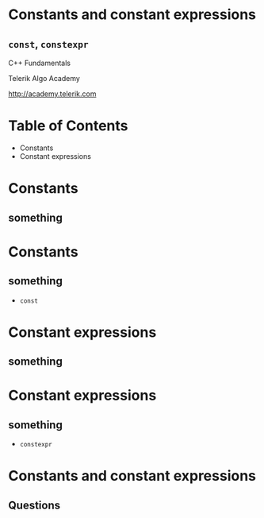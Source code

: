 <!-- section start -->

<!-- attr: {id: 'title', class: 'slide-title', hasScriptWrapper: true} -->

# Constants and constant expressions
## `const`, `constexpr`

<div class="signature">
    <p class="signature-course">C++ Fundamentals</p>
    <p class="signature-initiative">Telerik Algo Academy</p>
    <a href="http://academy.telerik.com" class="signature-link">http://academy.telerik.com</a>
</div>

<!-- section start -->
<!-- attr: {id: 'table-of-contents'} -->
# Table of Contents

- Constants
- Constant expressions

<!-- section start -->
<!-- attr: {class: 'slide-section'} -->
# Constants
## something

<!-- attr: {} -->
# Constants
## something
- `const`

<!-- section start -->
<!-- attr: {class: 'slide-section'} -->
# Constant expressions
## something

<!-- attr: {} -->
# Constant expressions
## something
- `constexpr`


<!-- section start -->
<!-- attr: { class: 'slide-questions'} -->
# Constants and constant expressions
## Questions
